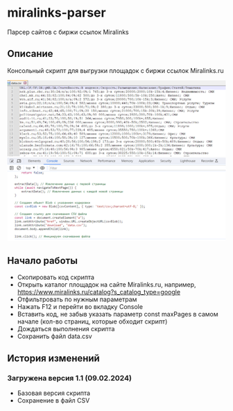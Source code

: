 # miralinks-parser
Парсер сайтов с биржи ссылок Miralinks

## Описание
Консольный скрипт для выгрузки площадок с биржи ссылок Miralinks.ru

![Результаты](/images/demo.png)
![Результаты](/images/demo2.png)

## Начало работы
- Скопировать код скрипта
- Открыть каталог площадок на сайте Miralinks.ru, например, https://www.miralinks.ru/catalog?s_catalog_type=google
- Отфильтровать по нужным параметрам
- Нажать F12 и перейти во вкладку Console
- Вставить код, не забыв указать параметр const maxPages в самом начале (кол-во страниц, которые обходит скрипт)
- Дождаться выполнения скрипта
- Сохранить файл data.csv

## История изменений
### Загружена версия 1.1 (09.02.2024)
- Базовая версия скрипта
- Сохранение в файл CSV
